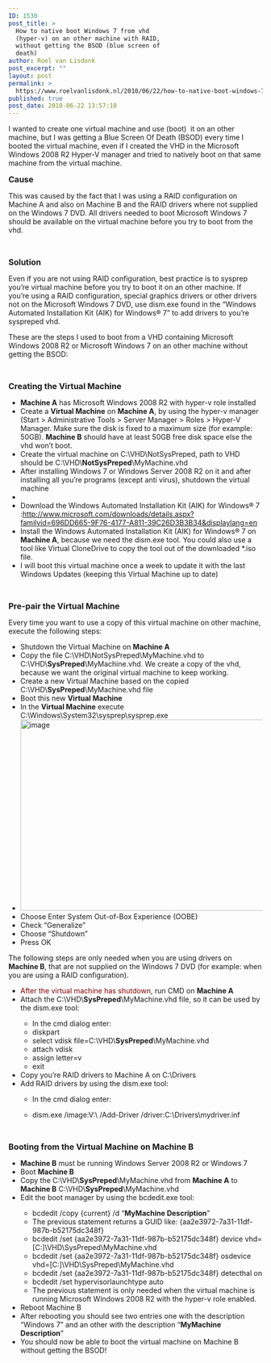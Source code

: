 ```yaml
---
ID: 1530
post_title: >
  How to native boot Windows 7 from vhd
  (hyper-v) on an other machine with RAID,
  without getting the BSOD (blue screen of
  death)
author: Roel van Lisdonk
post_excerpt: ""
layout: post
permalink: >
  https://www.roelvanlisdonk.nl/2010/06/22/how-to-native-boot-windows-7-from-vhd-hyper-v-on-an-other-machine-with-raid-without-getting-the-bsod-blue-screen-of-death/
published: true
post_date: 2010-06-22 13:57:10
---
```

<p>I wanted to create one virtual machine and use (boot)&#160; it on an other machine, but I was getting a Blue Screen Of Death (BSOD) every time I booted the virtual machine, even if I created the VHD in the Microsoft Windows 2008 R2 Hyper-V manager and tried to natively boot on that same machine from the virtual machine.</p>  <p><strong><font size="3">Cause</font></strong></p>  <p>This was caused by the fact that I was using a RAID configuration on Machine A and also on Machine B and the RAID drivers where not supplied on the Windows 7 DVD. All drivers needed to boot Microsoft Windows 7 should be available on the virtual machine before you try to boot from the vhd.</p>  <p>&#160;</p>  <p><strong><font size="3">Solution</font></strong></p>  <p>Even if you are not using RAID configuration, best practice is to sysprep you’re virtual machine before you try to boot it on an other machine. If you’re using a RAID configuration, special graphics drivers or other drivers not on the Microsoft Windows 7 DVD, use dism.exe found in the “Windows Automated Installation Kit (AIK) for Windows® 7” to add drivers to you’re syspreped vhd.</p>  <p>These are the steps I used to boot from a VHD containing Microsoft Windows 2008 R2 or Microsoft Windows 7 on an other machine without getting the BSOD:</p>  <p>&#160;</p>  <p><strong><font size="3">Creating the Virtual Machine</font></strong></p>  <ul>   <li><strong>Machine A</strong> has Microsoft Windows 2008 R2 with hyper-v role installed</li>    <li>Create a <strong>Virtual Machine</strong> on <strong>Machine A</strong>, by using the hyper-v manager (Start &gt; Administrative Tools &gt; Server Manager &gt; Roles &gt; Hyper-V Manager. Make sure the disk is fixed to a maximum size (for example: 50GB). <strong>Machine B</strong> should have at least 50GB free disk space else the vhd won’t boot.</li>    <li>     <div align="left">Create the virtual machine on C:\VHD\NotSysPreped, path to VHD should be C:\VHD\<strong>NotSysPreped</strong>\MyMachine.vhd</div>   </li>    <li>     <div align="left">After installing Windows 7 or Windows Server 2008 R2 on it and after installing all you’re programs (except anti virus), shutdown the virtual machine</div>   </li>    <li>     <li>       <div align="left">Download the Windows Automated Installation Kit (AIK) for Windows® 7 :<a title="http://www.microsoft.com/downloads/details.aspx?familyid=696DD665-9F76-4177-A811-39C26D3B3B34&amp;displaylang=en" href="http://www.microsoft.com/downloads/details.aspx?familyid=696DD665-9F76-4177-A811-39C26D3B3B34&amp;displaylang=en">http://www.microsoft.com/downloads/details.aspx?familyid=696DD665-9F76-4177-A811-39C26D3B3B34&amp;displaylang=en</a></div>     </li>      <li>       <div align="left">Install the Windows Automated Installation Kit (AIK) for Windows® 7 on <strong>Machine A</strong>, because we need the dism.exe tool. You could also use a tool like Virtual CloneDrive to copy the tool out of the downloaded *.iso file.</div>     </li>   </li>    <li>     <div align="left">I will boot this virtual machine once a week to update it with the last Windows Updates (keeping this Virtual Machine up to date)</div>   </li> </ul>  <p align="left">&#160;</p>  <p align="left"><strong><font size="3">Pre-pair the Virtual Machine</font></strong> </p>  <p align="left">Every time you want to use a copy of this virtual machine on other machine, execute the following steps:</p>  <ul>   <li>     <div align="left">Shutdown the Virtual Machine on <strong>Machine A</strong></div>   </li>    <li>     <div align="left">Copy the file C:\VHD\NotSysPreped\MyMachine.vhd to C:\VHD\<strong>SysPreped</strong>\MyMachine.vhd. We create a copy of the vhd, because we want the original virtual machine to keep working.</div>   </li>    <li>     <div align="left">Create a new Virtual Machine based on the copied C:\VHD\<strong>SysPreped</strong>\MyMachine.vhd file</div>   </li>    <li>     <div align="left">Boot this new <strong>Virtual Machine</strong></div>   </li>    <li>In the <strong>Virtual Machine</strong> execute C:\Windows\System32\sysprep\sysprep.exe</li>    <li><a href="http://www.roelvanlisdonk.nl/wp-content/uploads/2010/06/image13.png"><img style="border-bottom: 0px; border-left: 0px; display: inline; border-top: 0px; border-right: 0px" title="image" border="0" alt="image" src="http://www.roelvanlisdonk.nl/wp-content/uploads/2010/06/image_thumb13.png" width="504" height="379" /></a> </li>    <li>Choose Enter System Out-of-Box Experience (OOBE)</li>    <li>Check “Generalize”</li>    <li>Choose “Shutdown” </li>    <li>Press OK</li> </ul>  <p>The following steps are only needed when you are using drivers on <strong>Machine B</strong>, that are not supplied on the Windows 7 DVD (for example: when you are using a RAID configuration).</p>  <ul>   <li>     <div align="left"><font color="#800000">After the virtual machine has shutdown</font>, run CMD on <strong>Machine A</strong></div>   </li>    <li>     <div align="left">Attach the C:\VHD\<strong>SysPreped</strong>\MyMachine.vhd file, so it can be used by the dism.exe tool:</div>   </li>    <ul>     <li>       <div align="left">In the cmd dialog enter:</div>     </li>      <li>       <div align="left">diskpart</div>     </li>      <li>       <div align="left">select vdisk file=C:\VHD\<strong>SysPreped</strong>\MyMachine.vhd </div>     </li>      <li>       <div align="left">attach vdisk</div>     </li>      <li>       <div align="left">assign letter=v</div>     </li>      <li>       <div align="left">exit</div>     </li>   </ul>    <li>     <div align="left">Copy you’re RAID drivers to Machine A on C:\Drivers</div>   </li>    <li>     <div align="left">Add RAID drivers by using the dism.exe tool:</div>   </li>    <ul>     <li>       <div align="left">In the cmd dialog enter:</div>     </li>      <li>       <p>dism.exe /image:V:\ /Add-Driver /driver:C:\Drivers\mydriver.inf</p>     </li>   </ul> </ul>  <p>&#160;</p>  <p><strong><font size="3">Booting from the Virtual Machine on Machine B</font></strong></p>  <ul>   <li>     <div align="left"><strong>Machine B</strong> must be running Windows Server 2008 R2 or Windows 7</div>   </li>    <li>     <div align="left">Boot <strong>Machine B</strong></div>   </li>    <li>     <div align="left">Copy the C:\VHD\<strong>SysPreped</strong>\MyMachine.vhd from <strong>Machine A</strong> to <strong>Machine B</strong> C:\VHD\<strong>SysPreped</strong>\MyMachine.vhd</div>   </li>    <li>     <div align="left">Edit the boot manager by using the bcdedit.exe tool:</div>   </li>    <ul>     <li>       <div align="left">bcdedit /copy {current} /d “<strong>MyMachine Description</strong>”</div>     </li>      <li>       <div align="left">The previous statement returns a GUID like: {aa2e3972-7a31-11df-987b-b52175dc348f}</div>     </li>      <li>       <div align="left">bcdedit /set {aa2e3972-7a31-11df-987b-b52175dc348f} device vhd=[C:]\VHD\SysPreped\MyMachine.vhd </div>     </li>      <li>       <div align="left">bcdedit /set {aa2e3972-7a31-11df-987b-b52175dc348f} osdevice vhd=[C:]\VHD\SysPreped\MyMachine.vhd</div>     </li>      <li>       <div align="left">bcdedit /set {aa2e3972-7a31-11df-987b-b52175dc348f} detecthal on</div>     </li>      <li>       <div align="left">bcdedit /set hypervisorlaunchtype auto</div>     </li>      <li>       <div align="left">The previous statement is only needed when the virtual machine is running Microsoft Windows 2008 R2 with the hyper-v role enabled.</div>     </li>   </ul>    <li>     <div align="left">Reboot Machine B</div>   </li>    <li>     <div align="left">After rebooting you should see two entries one with the description “Windows 7” and an other with the description “<strong>MyMachine Description</strong>”</div>   </li>    <li>     <div align="left">You should now be able to boot the virtual machine on Machine B without getting the BSOD!</div>   </li> </ul>